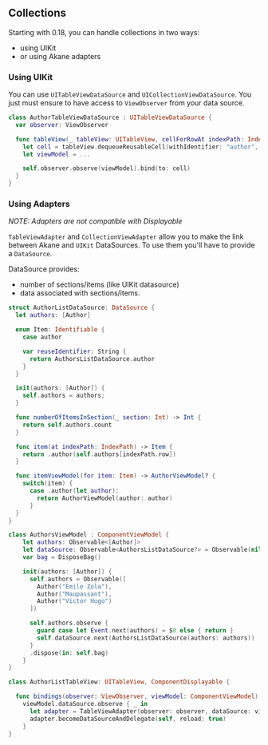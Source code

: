 ## Collections

Starting with 0.18, you can handle collections in two ways:
- using UIKit
- or using Akane adapters

### Using UIKit

You can use `UITableViewDataSource` and `UICollectionViewDataSource`. You just must ensure to have access to `ViewObserver`
from your data source.

```swift
class AuthorTableViewDataSource : UITableViewDataSource {
  var observer: ViewObserver

  func tableView(_ tableView: UITableView, cellForRowAt indexPath: IndexPath) -> UITableViewCell {
    let cell = tableView.dequeueReusableCell(withIdentifier: "author", for: indexPath)
    let viewModel = ...

    self.observer.observe(viewModel).bind(to: cell)
  }
}

```

### Using Adapters

*NOTE: Adapters are not compatible with Displayable*

`TableViewAdapter` and `CollectionViewAdapter` allow you to make the link between Akane and `UIKit` DataSources.
To use them you'll have to provide a `DataSource`.

DataSource provides:
- number of sections/items (like UIKit datasource)
- data associated with sections/items.

```swift
struct AuthorListDataSource: DataSource {
  let authors: [Author]

  enum Item: Identifiable {
    case author

    var reuseIdentifier: String {
      return AuthorsListDataSource.author
    }  
  }

  init(authors: [Author]) {
    self.authors = authors;
  }

  func numberOfItemsInSection(_ section: Int) -> Int {
    return self.authors.count
  }

  func item(at indexPath: IndexPath) -> Item {
    return .author(self.authors[indexPath.row])
  }

  func itemViewModel(for item: Item) -> AuthorViewModel? {
    switch(item) {
      case .author(let author):
        return AuthorViewModel(author: author)
      }
  }
}

class AuthorsViewModel : ComponentViewModel {
    let authors: Observable<[Author]>
    let dataSource: Observable<AuthorsListDataSource?> = Observable(nil)
    var bag = DisposeBag()

    init(authors: [Author]) {
      self.authors = Observable([
        Author("Emile Zola"),
        Author("Maupassant"),
        Author("Victor Hugo")
      ])

      self.authors.observe {
        guard case let Event.next(authors) = $0 else { return }
        self.dataSource.next(AuthorsListDataSource(authors: authors))
      }
      .dispose(in: self.bag)
    }
}

class AuthorListTableView: UITableView, ComponentDisplayable {

  func bindings(observer: ViewObserver, viewModel: ComponentViewModel) {
    viewModel.dataSource.observe { _ in
      let adapter = TableViewAdapter(observer: observer, dataSource: viewModel.dataSource.value!)
      adapter.becomeDataSourceAndDelegate(self, reload: true)
    }
}

```
